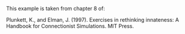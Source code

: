 This example is taken from chapter 8 of:

Plunkett, K., and Elman, J. (1997). Exercises in rethinking innateness:
A Handbook for Connectionist Simulations. MIT Press.
